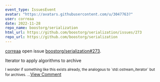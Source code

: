 ```yaml
---
event_type: IssuesEvent
avatar: "https://avatars.githubusercontent.com/u/3047763?"
user: correaa
date: 2022-11-28
repo_name: boostorg/serialization
html_url: https://github.com/boostorg/serialization/issues/273
repo_url: https://github.com/boostorg/serialization
---
```


<a href='https://github.com/correaa' target='_blank'>correaa</a> open issue <a href='https://github.com/boostorg/serialization/issues/273' target='_blank'>boostorg/serialization#273</a>.

<p>Iterator to apply algorithms to archive </p><small>I wonder if something like this exists already, the analogous to `std::ostream_iterator` but for archives....</small><a href='https://github.com/boostorg/serialization/issues/273' target='_blank'>View Comment</a>